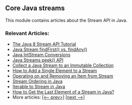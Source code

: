 ## Core Java streams

This module contains articles about the Stream API in Java.

### Relevant Articles:
- [The Java 8 Stream API Tutorial](https://www.baeldung.com/java-8-streams)
- [Java Stream findFirst() vs. findAny()](https://www.baeldung.com/java-stream-findfirst-vs-findany)
- [Java IntStream Conversions](https://www.baeldung.com/java-intstream-convert)
- [Java Streams peek() API](https://www.baeldung.com/java-streams-peek-api)
- [Collect a Java Stream to an Immutable Collection](https://www.baeldung.com/java-stream-immutable-collection)
- [How to Add a Single Element to a Stream](https://www.baeldung.com/java-stream-append-prepend)
- [Operating on and Removing an Item from Stream](https://www.baeldung.com/java-use-remove-item-stream)
- [Stream Ordering in Java](https://www.baeldung.com/java-stream-ordering)
- [Iterable to Stream in Java](https://www.baeldung.com/java-iterable-to-stream)
- [How to Get the Last Element of a Stream in Java?](https://www.baeldung.com/java-stream-last-element)
- More articles: [[<-- prev>]](/../core-java-streams) [[next -->]](/../core-java-streams-3)
